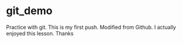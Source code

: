 # git_demo
Practice with git. This is my first push. Modified from Github. I actually enjoyed this lesson. Thanks
